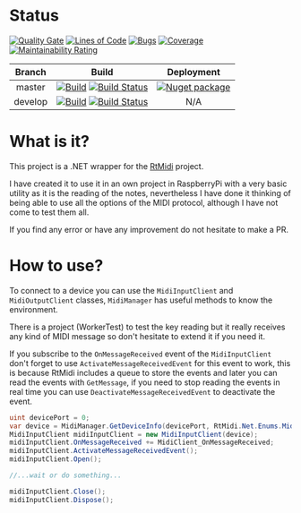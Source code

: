 # Status
[![Quality Gate](https://sonarcloud.io/api/project_badges/measure?project=rtmidi-dotnet&metric=alert_status)](https://sonarcloud.io/dashboard?id=rtmidi-dotnet) [![Lines of Code](https://sonarcloud.io/api/project_badges/measure?project=rtmidi-dotnet&metric=ncloc)](https://sonarcloud.io/dashboard?id=rtmidi-dotnet) [![Bugs](https://sonarcloud.io/api/project_badges/measure?project=rtmidi-dotnet&metric=bugs)](https://sonarcloud.io/dashboard?id=rtmidi-dotnet) [![Coverage](https://sonarcloud.io/api/project_badges/measure?project=rtmidi-dotnet&metric=coverage)](https://sonarcloud.io/dashboard?id=rtmidi-dotnet) [![Maintainability Rating](https://sonarcloud.io/api/project_badges/measure?project=rtmidi-dotnet&metric=sqale_rating)](https://sonarcloud.io/dashboard?id=rtmidi-dotnet)

[GitHubBadgeMaster]: https://github.com/Daniel127/RtMidi.Net/workflows/Build/badge.svg?branch=master
[GitHubBadgeDevelop]: https://github.com/Daniel127/RtMidi.Net/workflows/Build/badge.svg?branch=develop
[GitHubActionsLink]: https://github.com/Daniel127/RtMidi.Net/actions?query=workflow%3ABuild

[AzureBadgeMaster]: https://dev.azure.com/Daniel127/RtMidi.Net/_apis/build/status/CI-Release?branchName=master
[AzurePipelineMaster]: https://dev.azure.com/Daniel127/RtMidi.Net/_build/latest?definitionId=9&branchName=master
[AzureBadgeDevelop]: https://dev.azure.com/Daniel127/RtMidi.Net/_apis/build/status/CI-Development?branchName=develop
[AzurePipelineDevelop]: https://dev.azure.com/Daniel127/RtMidi.Net/_build/latest?definitionId=11&branchName=develop

[NugetUrl]: https://www.nuget.org/packages/RtMidi.Net
[NugetBadge]: https://feeds.dev.azure.com/Daniel127/

[RtMidiUrl]: https://github.com/thestk/rtmidi

| Branch | Build | Deployment |
|:----:|:-------------:|:----:|
| master | [![Build][GitHubBadgeMaster]][GitHubActionsLink]  [![Build Status][AzureBadgeMaster]][AzurePipelineMaster] | [![Nuget package][NugetBadge]][NugetUrl] |
| develop | [![Build][GitHubBadgeDevelop]][GitHubActionsLink]  [![Build Status][AzureBadgeDevelop]][AzurePipelineDevelop] | N/A |


# What is it?

This project is a .NET wrapper for the [RtMidi][RtMidiUrl] project.

I have created it to use it in an own project in RaspberryPi with a very basic utility as it is the reading of the notes, nevertheless I have done it thinking of being able to use all the options of the MIDI protocol, although I have not come to test them all.

If you find any error or have any improvement do not hesitate to make a PR.

# How to use?

To connect to a device you can use the ``MidiInputClient`` and ``MidiOutputClient`` classes, ``MidiManager`` has useful methods to know the environment.

There is a project (WorkerTest) to test the key reading but it really receives any kind of MIDI message so don't hesitate to extend it if you need it.

If you subscribe to the ``OnMessageReceived`` event of the ``MidiInputClient`` don't forget to use ``ActivateMessageReceivedEvent`` for this event to work, this is because RtMidi includes a queue to store the events and later you can read the events with ``GetMessage``, if you need to stop reading the events in real time you can use ``DeactivateMessageReceivedEvent`` to deactivate the event.

```csharp
uint devicePort = 0;
var device = MidiManager.GetDeviceInfo(devicePort, RtMidi.Net.Enums.MidiDeviceType.Input);
MidiInputClient midiInputClient = new MidiInputClient(device);
midiInputClient.OnMessageReceived += MidiClient_OnMessageReceived;
midiInputClient.ActivateMessageReceivedEvent();
midiInputClient.Open();

//...wait or do something...

midiInputClient.Close();
midiInputClient.Dispose();
```